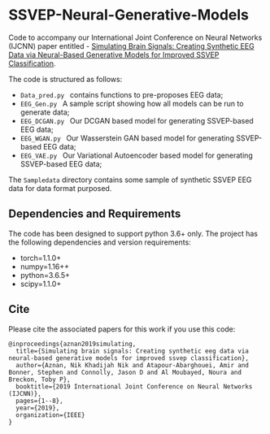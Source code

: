 # SSVEP-Neural-Generative-Models

Code to accompany our International Joint Conference on Neural Networks (IJCNN) paper entitled -
[Simulating Brain Signals: Creating Synthetic EEG Data via Neural-Based Generative Models for Improved SSVEP Classification](https://arxiv.org/pdf/1901.07429.pdf).

The code is structured as follows:

- `Data_pred.py ` contains functions to pre-proposes EEG data; 
- `EEG_Gen.py ` A sample script showing how all models can be run to generate data;
- `EEG_DCGAN.py ` Our DCGAN based model for generating SSVEP-based EEG data;
- `EEG_WGAN.py ` Our Wasserstein GAN based model for generating SSVEP-based EEG data;
- `EEG_VAE.py ` Our Variational Autoencoder based model for generating SSVEP-based EEG data;

The `Sampledata` directory contains some sample of synthetic SSVEP EEG data for data format purposed. 

## Dependencies and Requirements
The code has been designed to support python 3.6+ only. The project has the following dependencies and version requirements:

- torch=1.1.0+
- numpy=1.16++
- python=3.6.5+
- scipy=1.1.0+

## Cite

Please cite the associated papers for this work if you use this code:

```
@inproceedings{aznan2019simulating,
  title={Simulating brain signals: Creating synthetic eeg data via neural-based generative models for improved ssvep classification},
  author={Aznan, Nik Khadijah Nik and Atapour-Abarghouei, Amir and Bonner, Stephen and Connolly, Jason D and Al Moubayed, Noura and Breckon, Toby P},
  booktitle={2019 International Joint Conference on Neural Networks (IJCNN)},
  pages={1--8},
  year={2019},
  organization={IEEE}
}
```
